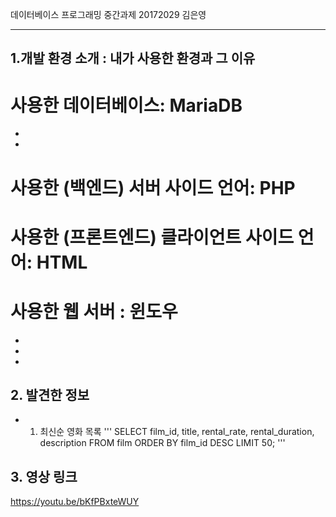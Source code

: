 데이터베이스 프로그래밍 중간과제 20172029 김은영 
* * *

## 1.개발 환경 소개 : 내가 사용한 환경과 그 이유
# 사용한 데이터베이스: MariaDB
* 
*

# 사용한 (백엔드) 서버 사이드 언어: PHP
# 사용한 (프론트엔드) 클라이언트 사이드 언어: HTML
# 사용한 웹 서버 : 윈도우

* 
* 
* 

## 2. 발견한 정보

* 1) 최신순 영화 목록
'''
  SELECT film_id, title, rental_rate, rental_duration, description
  FROM film
  ORDER BY film_id DESC LIMIT 50;
'''



## 3. 영상 링크
<a href = https://youtu.be/bKfPBxteWUY> https://youtu.be/bKfPBxteWUY </a>
